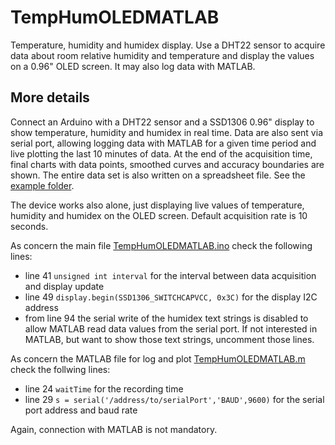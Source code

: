 # TempHumOLEDMATLAB
Temperature, humidity and humidex display. Use a DHT22 sensor to acquire data about room relative humidity and temperature and display the values on a 0.96" OLED screen. It may also log data with MATLAB.

## More details
Connect an Arduino with a DHT22 sensor and a SSD1306 0.96" display to show temperature, humidity and humidex in real time. Data are also sent via serial port, allowing logging data with MATLAB for a given time period and live plotting the last 10 minutes of data. At the end of the acquisition time, final charts with data points, smoothed curves and accuracy boundaries are shown. The entire data set is also written on a spreadsheet file. See the [example folder](example/).

The device works also alone, just displaying live values of temperature, humidity and humidex on the OLED screen. Default acquisition rate is 10 seconds.

As concern the main file [TempHumOLEDMATLAB.ino](TempHumOLEDMATLAB.ino) check the following lines:
- line 41 `unsigned int interval` for the interval between data acquisition and display update
- line 49 `display.begin(SSD1306_SWITCHCAPVCC, 0x3C)` for the display I2C address
- from line 94 the serial write of the humidex text strings is disabled to allow MATLAB read data values from the serial port. If not interested in MATLAB, but want to show those text strings, uncomment those lines.

As concern the MATLAB file for log and plot [TempHumOLEDMATLAB.m](TempHumOLEDMATLAB.m) check the follwing lines:
- line 24 `waitTime` for the recording time
- line 29 `s = serial('/address/to/serialPort','BAUD',9600)` for the serial port address and baud rate

Again, connection with MATLAB is not mandatory.
